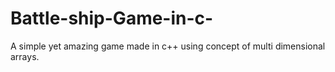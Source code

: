 # Battle-ship-Game-in-c-
A simple yet amazing game made in c++ using concept of multi dimensional arrays.
